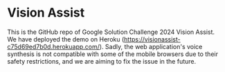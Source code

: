 # Vision Assist

This is the GitHub repo of Google Solution Challenge 2024 Vision Assist.
We have deployed the demo on Heroku (https://visionassist-c75d69ed7b0d.herokuapp.com/).
Sadly, the web application's voice synthesis is not compatible with some of the mobile browsers due to their safety restrictions, and we are aiming to fix the issue in the future.
